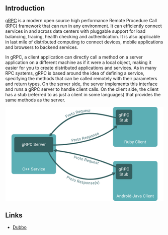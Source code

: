## Introduction

[gRPC](https://grpc.io/) is a modern open source high performance Remote Procedure Call (RPC) framework that can run in any environment. 
It can efficiently connect services in and across data centers with pluggable support for load balancing, tracing, health checking and authentication. 
It is also applicable in last mile of distributed computing to connect devices, mobile applications and browsers to backend services.



In gRPC, a client application can directly call a method on a server application on a different machine as if it were a local object, making it easier for you to create distributed applications and services. As in many RPC systems, gRPC is based around the idea of defining a service, specifying the methods that can be called remotely with their parameters and return types. On the server side, the server implements this interface and runs a gRPC server to handle client calls. On the client side, the client has a stub (referred to as just a client in some languages) that provides the same methods as the server.


![](./img/img.png)

## Links

- [Dubbo](/docs/CS/Framework/Dubbo/Dubbo.md)